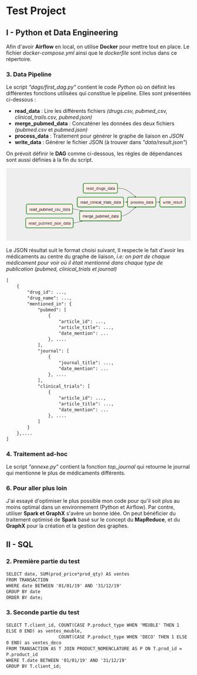 # Test Project

## I - Python et Data Engineering

Afin d'avoir **Airflow** en local, on utilise **Docker** pour mettre tout en place. Le fichier *docker-compose.yml* ainsi que le *dockerfile* sont inclus dans ce répertoire.

### 3. Data Pipeline

Le script *"dags/first_dag.py"* contient le code *Python* où on définit les différentes fonctions utilisées qui constitue le pipeline. Elles sont présentées ci-dessous :

* **read_data** : Lire les différents fichiers *(drugs.csv, pubmed_csv, clinical_trails.csv, pubmed.json)*
* **merge_pubmed_data** : Concaténer les données des deux fichiers *(pubmed.csv* et *pubmed.json)*
* **process_data** : Traitement pour générer le graphe de liaison en *JSON*
* **write_data** : Générer le fichier JSON (à trouver dans *"data/result.json"*)

On prévoit définir le **DAG** comme ci-dessous, les règles de dépendances sont aussi définies à la fin du script.

![alt text](chrome_vA945Oodi8.png)

Le JSON résultat suit le format choisi suivant, Il respecte le fait d'avoir les médicaments au centre du graphe de liaison, *i.e: on part de chaque médicament pour voir où il était mentionné dans chaque type de publication (pubmed, clinical_trials et journal)*

```
[
    {
        "drug_id": ...,
        "drug_name": ...,
        "mentioned_in": {
            "pubmed": [
                {
                    "article_id": ...,
                    "article_title": ...,
                    "date_mention": ...
                }, ....
            ],
            "journal": [
                {
                    "journal_title": ...,
                    "date_mention": ...
                }, ....
            ],
            "clinical_trials": [
                {
                    "article_id": ...,
                    "article_title": ...,
                    "date_mention": ...
                }, ....
            ]
        }
    },....
]
```

### 4. Traitement ad-hoc

Le script *"annexe.py"* contient la fonction *top_journal* qui retourne le journal qui mentionne le plus de médicaments différents.

### 6. Pour aller plus loin

J'ai essayé d'optimiser le plus possible mon code pour qu'il soit plus au moins optimal dans un environnement (Python et Airflow). Par contre, utiliser **Spark et GraphX** s'avère un bonne idée. On peut bénéficier du traitement optimisé de **Spark** basé sur le concept du **MapReduce**, et du **GraphX** pour la création et la gestion des graphes. 

## II - SQL

### 2. Première partie du test
```
SELECT date, SUM(prod_price*prod_qty) AS ventes
FROM TRANSACTION
WHERE date BETWEEN '01/01/19' AND '31/12/19'
GROUP BY date
ORDER BY date;
```
### 3. Seconde partie du test
```
SELECT T.client_id, COUNT(CASE P.product_type WHEN 'MEUBLE' THEN 1 ELSE 0 END) as ventes_meuble,
                    COUNT(CASE P.product_type WHEN 'DECO' THEN 1 ELSE 0 END) as ventes_deco
FROM TRANSACTION AS T JOIN PRODUCT_NOMENCLATURE AS P ON T.prod_id = P.product_id
WHERE T.date BETWEEN '01/01/19' AND '31/12/19'
GROUP BY T.client_id;
```
